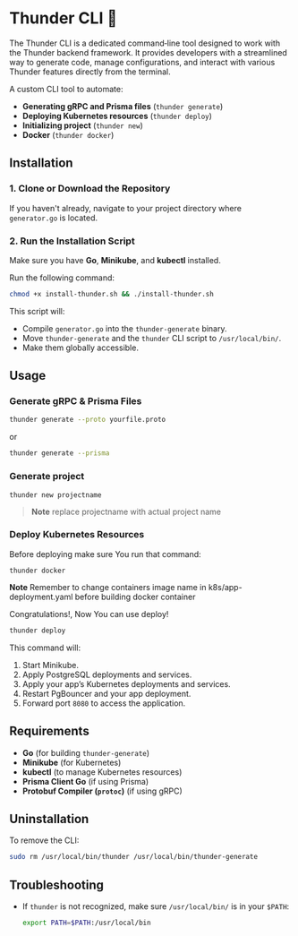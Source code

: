 # Thunder CLI 🚀

The Thunder CLI is a dedicated command‐line tool designed to work with the Thunder backend framework. It provides developers with a streamlined way to generate code, manage configurations, and interact with various Thunder features directly from the terminal.

A custom CLI tool to automate:
- **Generating gRPC and Prisma files** (`thunder generate`)
- **Deploying Kubernetes resources** (`thunder deploy`)
- **Initializing project** (`thunder new`)
- **Docker** (`thunder docker`)
## Installation

### 1. Clone or Download the Repository
If you haven't already, navigate to your project directory where `generator.go` is located.

### 2. Run the Installation Script
Make sure you have **Go**, **Minikube**, and **kubectl** installed.

Run the following command:

```bash
chmod +x install-thunder.sh && ./install-thunder.sh
```

This script will:
- Compile `generator.go` into the `thunder-generate` binary.
- Move `thunder-generate` and the `thunder` CLI script to `/usr/local/bin/`.
- Make them globally accessible.

## Usage

### Generate gRPC & Prisma Files
```bash
thunder generate --proto yourfile.proto
```
or
```bash
thunder generate --prisma
```

### Generate project
```
thunder new projectname
```
> **Note** replace projectname with actual project name

### Deploy Kubernetes Resources
Before deploying make sure You run that command:
```
thunder docker
```
**Note** Remember to change containers image name in k8s/app-deployment.yaml before building docker container


Congratulations!, Now You can use deploy!
```bash
thunder deploy
```

This command will:
1. Start Minikube.
2. Apply PostgreSQL deployments and services.
3. Apply your app’s Kubernetes deployments and services.
4. Restart PgBouncer and your app deployment.
5. Forward port `8080` to access the application.


## Requirements
- **Go** (for building `thunder-generate`)
- **Minikube** (for Kubernetes)
- **kubectl** (to manage Kubernetes resources)
- **Prisma Client Go** (if using Prisma)
- **Protobuf Compiler (`protoc`)** (if using gRPC)

## Uninstallation
To remove the CLI:

```bash
sudo rm /usr/local/bin/thunder /usr/local/bin/thunder-generate
```

## Troubleshooting
- If `thunder` is not recognized, make sure `/usr/local/bin/` is in your `$PATH`:
  ```bash
  export PATH=$PATH:/usr/local/bin
  ```
